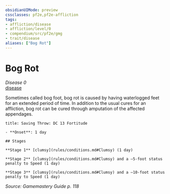 ```yaml
---
obsidianUIMode: preview
cssclasses: pf2e,pf2e-affliction
tags:
- affliction/disease
- affliction/level/0
- compendium/src/pf2e/gmg
- trait/disease
aliases: ["Bog Rot"]
---
```

# Bog Rot
*Disease 0*  
[disease](rules/traits/disease.md "Disease Effect Trait")  

Sometimes called bog foot, bog rot is caused by having waterlogged feet for an extended period of time. In addition to the usual cures for an affliction, bog rot can be cured through amputation of the affected appendages.

```ad-inline-affliction
title: Saving Throw: DC 13 Fortitude

- **Onset**: 1 day

## Stages

**Stage 1** [clumsy](rules/conditions.md#Clumsy) (1 day)

**Stage 2** [clumsy](rules/conditions.md#Clumsy) and a –5-foot status penalty to Speed (1 day)

**Stage 3** [clumsy](rules/conditions.md#Clumsy) and a –10-foot status penalty to Speed (1 day)
```

*Source: Gamemastery Guide p. 118*
